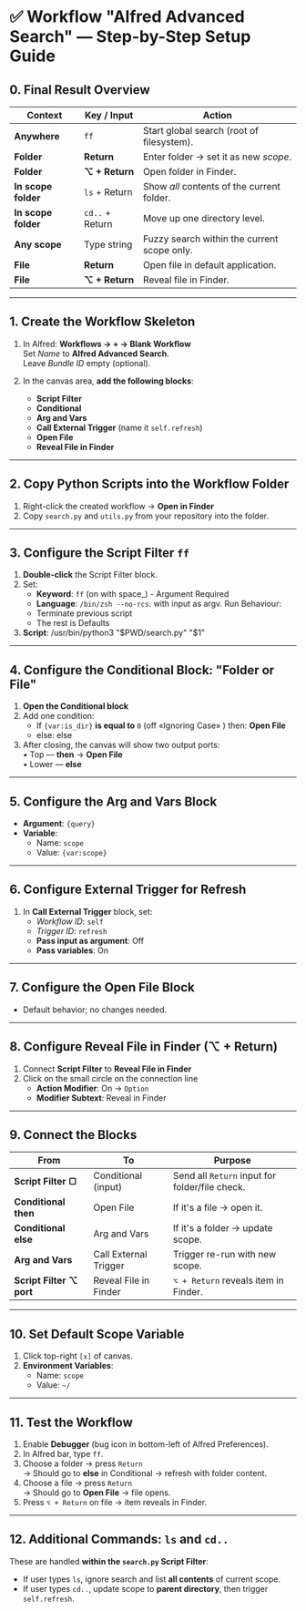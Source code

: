 
# ✅ Workflow "Alfred Advanced Search" — Step-by-Step Setup Guide

## 0. Final Result Overview

| **Context**         | **Key / Input** | **Action**                                      |
|---------------------|-----------------|--------------------------------------------------|
| **Anywhere**        | `ff`            | Start global search (root of filesystem).        |
| **Folder**          | **Return**      | Enter folder → set it as new _scope_.           |
| **Folder**          | **⌥ + Return**  | Open folder in Finder.                           |
| **In scope folder** | `ls` + Return   | Show _all_ contents of the current folder.       |
| **In scope folder** | `cd..` + Return | Move up one directory level.                     |
| **Any scope**       | Type string     | Fuzzy search within the current scope only.      |
| **File**            | **Return**      | Open file in default application.                |
| **File**            | **⌥ + Return**  | Reveal file in Finder.                           |

---

## 1. Create the Workflow Skeleton

1. In Alfred: **Workflows → + → Blank Workflow**  
   Set _Name_ to **Alfred Advanced Search**.  
   Leave _Bundle ID_ empty (optional).

2. In the canvas area, **add the following blocks**:
   - **Script Filter**
   - **Conditional**
   - **Arg and Vars**
   - **Call External Trigger** (name it `self.refresh`)
   - **Open File**
   - **Reveal File in Finder**

---

## 2. Copy Python Scripts into the Workflow Folder

1. Right-click the created workflow → **Open in Finder**
2. Copy `search.py` and `utils.py` from your repository into the folder.

---

## 3. Configure the Script Filter `ff`

1. **Double-click** the Script Filter block.
2. Set:
   - **Keyword**: `ff` (on with space_) - Argument Required
   - **Language**: `/bin/zsh --no-rcs`.  with input as argv. 
   Run Behaviour: 
    - Terminate previous script
    - The rest is Defaults
3. **Script**:
   /usr/bin/python3 "$PWD/search.py" "$1"
   
---

## 4. Configure the Conditional Block: "Folder or File"

1. **Open the Conditional block**
2. Add one condition:
   - If `{var:is_dir}` **is equal to** `0` (off «Ignoring Case» ) then: **Open File**
   - else: else
3. After closing, the canvas will show two output ports:  
   • Top — **then** → **Open File**  
   • Lower — **else**

---

## 5. Configure the Arg and Vars Block

- **Argument**: `{query}`  
- **Variable**:  
  - Name: `scope`  
  - Value: `{var:scope}`

---

## 6. Configure External Trigger for Refresh

1. In **Call External Trigger** block, set:
   - _Workflow ID_: `self`  
   - _Trigger ID_: `refresh`  
   - **Pass input as argument**: Off  
   - **Pass variables**: On

---

## 7. Configure the Open File Block

- Default behavior; no changes needed.

---

## 8. Configure Reveal File in Finder (⌥ + Return)

1. Connect **Script Filter** to **Reveal File in Finder**
2. Click on the small circle on the connection line
   - **Action Modifier**: On → `Option`  
   - **Modifier Subtext**: Reveal in Finder

---

## 9. Connect the Blocks

| **From**                | **To**                     | **Purpose**                                     |
|-------------------------|----------------------------|-------------------------------------------------|
| **Script Filter ▢**     | Conditional (input)        | Send all `Return` input for folder/file check.  |
| **Conditional then**    | Open File                  | If it's a file → open it.                       |
| **Conditional else**    | Arg and Vars               | If it's a folder → update scope.                |
| **Arg and Vars**        | Call External Trigger      | Trigger re-run with new scope.                  |
| **Script Filter ⌥ port**| Reveal File in Finder      | `⌥ + Return` reveals item in Finder.            |

---

## 10. Set Default Scope Variable

1. Click top-right `[x]` of canvas.
2. **Environment Variables**:
   - Name: `scope`  
   - Value: `~/`

---

## 11. Test the Workflow

1. Enable **Debugger** (bug icon in bottom-left of Alfred Preferences).
2. In Alfred bar, type `ff`.
3. Choose a folder → press `Return`  
   → Should go to **else** in Conditional → refresh with folder content.
4. Choose a file → press `Return`  
   → Should go to **Open File** → file opens.
5. Press `⌥ + Return` on file → item reveals in Finder.

---

## 12. Additional Commands: `ls` and `cd..`

These are handled **within the `search.py` Script Filter**:

- If user types `ls`, ignore search and list **all contents** of current scope.
- If user types `cd..`, update scope to **parent directory**, then trigger `self.refresh`.
